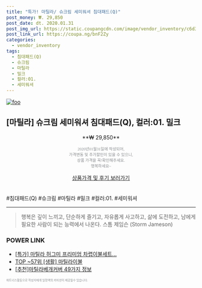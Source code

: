 ```yaml
--- 
title: "특가! 마틸라/ 슈크림 세미워셔 침대패드(Q)" 
post_money: ₩. 29,850 
post_date: dt. 2020.01.31 
post_img_url: https://static.coupangcdn.com/image/vendor_inventory/c6d3/2bd9d8a5f76fe1085118fd3f7bb2d2ff71b52971b6280b622867c119539a.jpg 
post_link_url: https://coupa.ng/bnF2Zy 
categories: 
  - vendor_inventory 
tags: 
  - 침대패드(Q) 
  - 슈크림 
  - 마틸라 
  - 밀크 
  - 컬러:01. 
  - 세미워셔 
--- 
```

[![foo](https://static.coupangcdn.com/image/vendor_inventory/c6d3/2bd9d8a5f76fe1085118fd3f7bb2d2ff71b52971b6280b622867c119539a.jpg)](https://coupa.ng/bnF2Zy) 

## [마틸라] 슈크림 세미워셔 침대패드(Q), 컬러:01. 밀크 
<p style="text-align: center;">**₩ 29,850**</p> 
<p style="text-align: center;"><span style="color: #898c8f; font-family: Georgia,Times,serif; font-size: 0.75em;">2020년01월31일에 작성되어, <br>가격변동 및 추가할인이 있을 수 있으니,<br> 상품 가격을 꼭!확인해주세요.<br>행복하세요~</span> 
</p>	 
<div markdown="0" style="text-align: center;"><a href="https://coupa.ng/bnF2Zy" class="btn btn--success">상품가격 및 후기 보러가기</a></div> 
<br><br> 
  #침대패드(Q) #슈크림 #마틸라 #밀크 #컬러:01. #세미워셔 
<hr> 

> 행복은 깊이 느끼고, 단순하게 즐기고, 자유롭게 사고하고, 삶에 도전하고, 남에게 필요한 사람이 되는 능력에서 나온다. 스톰 제임슨 (Storm Jameson) 


### POWER LINK

* <a href="https://blog.naver.com/sakai111/221787056230" target="_blank">[특가] 마틸라 허그미 프리미엄 차렵이불세트...</a>
* <a href="https://blog.naver.com/fasyy4321/221776206151" target="_blank"> TOP ~57위 [생활] 마틸라이불</a>
* <a href="https://blog.naver.com/fasyy4321/221786207284" target="_blank">[추천]마틸라베개커버 49가지 정보</a>

<span style="color: #898c8f; font-family: Georgia,Times,serif; font-size: 0.55em;">파트너스활동으로 작성자에게 일정액의 커미션이 제공될수 있습니다.</span> 
